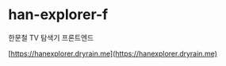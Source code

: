 # han-explorer-f
한문철 TV 탐색기 프론트엔드

[https://hanexplorer.dryrain.me](https://hanexplorer.dryrain.me)
